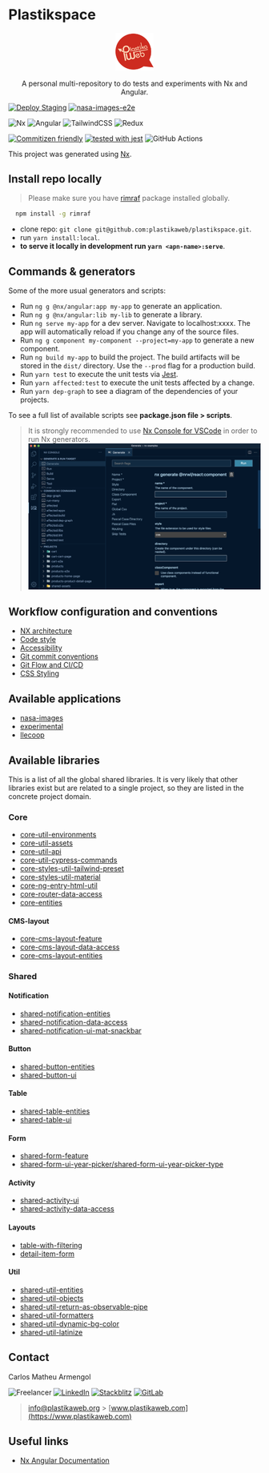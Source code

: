 # Plastikspace

<div align="center">
  <img width="15%" height="15%" src="./documentation/img/plastikaweb.png" alt="plastikaweb">
  <p>A personal multi-repository to do tests and experiments with Nx and Angular. </p>
</div>

[![Deploy Staging](https://github.com/plastikaweb/plastikspace/actions/workflows/cd-dev.yml/badge.svg)](https://github.com/plastikaweb/plastikspace/actions/workflows/cd-dev.yml)
[![nasa-images-e2e](https://img.shields.io/endpoint?url=https://cloud.cypress.io/badge/detailed/b47wpf&style=flat&logo=cypress)](https://cloud.cypress.io/projects/b47wpf/runs)

![Nx](https://img.shields.io/badge/nx-143055?style=for-the-badge&logo=nx&logoColor=white)
![Angular](https://img.shields.io/badge/angular-%23DD0031.svg?style=for-the-badge&logo=angular&logoColor=white)
![TailwindCSS](https://img.shields.io/badge/tailwindcss-%2338B2AC.svg?style=for-the-badge&logo=tailwind-css&logoColor=white)
![Redux](https://img.shields.io/badge/redux-%23593d88.svg?style=for-the-badge&logo=redux&logoColor=white)

[![Commitizen friendly](https://img.shields.io/badge/commitizen-friendly-brightgreen.svg?style=for-the-badge)](http://commitizen.github.io/cz-cli/)
[![tested with jest](https://img.shields.io/badge/tested_with-jest-99424f.svg?style=for-the-badge)](https://github.com/facebook/jest)
![GitHub Actions](https://img.shields.io/badge/github%20actions-%232671E5.svg?style=for-the-badge&logo=githubactions&logoColor=white)

This project was generated using [Nx](https://nx.dev).

## Install repo locally

> Please make sure you have [rimraf](https://www.npmjs.com/package/rimraf) package installed globally.

```bash
  npm install -g rimraf
```

- clone repo: `git clone git@github.com:plastikaweb/plastikspace.git`.
- run `yarn install:local`.
- **to serve it locally in development run `yarn <apn-name>:serve`**.

## Commands & generators

Some of the more usual generators and scripts:

- Run `ng g @nx/angular:app my-app` to generate an application.
- Run `ng g @nx/angular:lib my-lib` to generate a library.
- Run `ng serve my-app` for a dev server. Navigate to localhost:xxxx. The app will automatically reload if you change any of the source files.
- Run `ng g component my-component --project=my-app` to generate a new component.
- Run `ng build my-app` to build the project. The build artifacts will be stored in the `dist/` directory. Use the `--prod` flag for a production build.
- Run `yarn test` to execute the unit tests via [Jest](https://jestjs.io).
- Run `yarn affected:test` to execute the unit tests affected by a change.
- Run `yarn dep-graph` to see a diagram of the dependencies of your projects.

To see a full list of available scripts see **package.json file > scripts**.

> It is strongly recommended to use [Nx Console for VSCode](https://marketplace.visualstudio.com/items?itemName=nrwl.angular-console) in order to run Nx generators.
> ![Nx Console for VSCode](documentation/img/nx-console-screenshot.png)

## Workflow configuration and conventions

- [NX architecture](documentation/nx-architecture.md)
- [Code style](documentation/code-style.md)
- [Accessibility](documentation/accessibility.md)
- [Git commit conventions](documentation/commit-conventions.md)
- [Git Flow and CI/CD](documentation/git-flow.md)
- [CSS Styling](documentation/css-styles.md)

## Available applications

- [nasa-images](apps/nasa-images/README.md)
- [experimental](apps/experimental/README.md)
- [llecoop](apps/llecoop/README.md)

## Available libraries

This is a list of all the global shared libraries. It is very likely that other libraries exist but are related to a single project, so they are listed in the concrete project domain.

### Core

- [core-util-environments](libs/core/util/environments/README.md)
- [core-util-assets](libs/core/util/assets/README.md)
- [core-util-api](libs/core/util/api/README.md)
- [core-util-cypress-commands](libs/core/util/cypress-commands/README.md)
- [core-styles-util-tailwind-preset](libs/core/styles/util/tailwind-preset/README.md)
- [core-styles-util-material](libs/core/styles/util/material/README.md)
- [core-ng-entry-html-util](libs/core/ng-entry-html/util/README.md)
- [core-router-data-access](libs/core/router/data-access//README.md)
- [core-entities](libs/core/entities/README.md)

#### CMS-layout

- [core-cms-layout-feature](libs/core/cms-layout/feature/README.md)
- [core-cms-layout-data-access](libs/core/cms-layout/data-access/README.md)
- [core-cms-layout-entities](libs/core/cms-layout/entities/README.md)

### Shared

#### Notification

- [shared-notification-entities](libs/shared/notification/entities/README.md)
- [shared-notification-data-access](libs/shared/notification/data-access/README.md)
- [shared-notification-ui-mat-snackbar](libs/shared/notification/ui/mat-snackbar/README.md)

#### Button

- [shared-button-entities](libs/shared/button/entities/README.md)
- [shared-button-ui](libs/shared/button/ui/README.md)

#### Table

- [shared-table-entities](libs/shared/table/entities/README.md)
- [shared-table-ui](libs/shared/table/ui/README.md)

#### Form

- [shared-form-feature](libs/shared/form/feature/README.md)
- [shared-form-ui-year-picker/shared-form-ui-year-picker-type](libs/shared/form/ui/year-picker/README.md)

#### Activity

- [shared-activity-ui](libs/shared/activity/ui/README.md)
- [shared-activity-data-access](libs/shared/activity/data-access/README.md)

#### Layouts

- [table-with-filtering](libs/core/table-with-filtering/README.md)
- [detail-item-form](libs/core/detail-item-form/README.md)

#### Util

- [shared-util-entities](libs/shared/util/entities/README.md)
- [shared-util-objects](libs/shared/util/objects/README.md)
- [shared-util-return-as-observable-pipe](libs/shared/util/return-as-observable-pipe/README.md)
- [shared-util-formatters](libs/shared/util/formatters/README.md)
- [shared-util-dynamic-bg-color](libs/shared/util/dynamic-bg-color/README.md)
- [shared-util-latinize](libs/shared/util/latinize/README.md)

## Contact

Carlos Matheu Armengol

![Freelancer](https://img.shields.io/badge/Freelancer-29B2FE?style=for-the-badge&logo=Freelancer&logoColor=white)
[![LinkedIn](https://img.shields.io/badge/linkedin-%230077B5.svg?style=for-the-badge&logo=linkedin&logoColor=white)](https://www.linkedin.com/in/plastikaweb)
[![Stackblitz](https://img.shields.io/badge/Stackblitz-fff?style=for-the-badge&logo=Stackblitz&logoColor=1389FD)](https://stackblitz.com/@plastikaweb)
[![GitLab](https://img.shields.io/badge/gitlab-%23181717.svg?style=for-the-badge&logo=gitlab&logoColor=white)](https://gitlab.com/plastikaweb)

> [info@plastikaweb.org](mailto:<info@plastikaweb.com>) > [www.plastikaweb.com](https://www.plastikaweb.com)

## Useful links

- [Nx Angular Documentation](https://nx.dev/angular)
